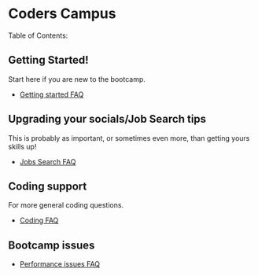 # Coders Campus

Table of Contents:

## Getting Started!
Start here if you are new to the bootcamp.
- [Getting started FAQ](FAQ/GETTING_STARTED_FAQ.md)

## Upgrading your socials/Job Search tips
This is probably as important, or sometimes even more, than getting yours skills up!
- [Jobs Search FAQ](FAQ/SOCIAL_FAQ.md)

## Coding support

For more general coding questions.
- [Coding FAQ](FAQ/CODING_SUPPORT_FAQ.md)

## Bootcamp issues

- [Performance issues FAQ](FAQ/BOOTCAMP_ISSUES.md) 
